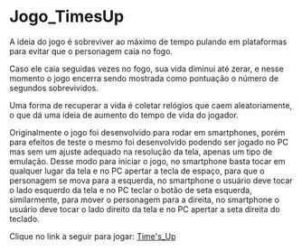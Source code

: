 # Jogo_TimesUp

A ideia do jogo é sobreviver ao máximo de tempo pulando em plataformas para evitar que o personagem caia no fogo.

Caso ele caia seguidas vezes no fogo, sua vida diminui até zerar, e nesse momento o jogo encerra sendo mostrada como pontuação o número de segundos sobrevividos. 

Uma forma de recuperar a vida é coletar relógios que caem aleatoriamente, o que dá uma ideia de aumento do tempo de vida do jogador.

Originalmente o jogo foi desenvolvido para rodar em smartphones, porém para efeitos de teste o mesmo foi desenvolvido podendo ser jogado no PC mas sem um ajuste adequado na resolução da tela, apenas um tipo de emulação. Desse modo para iniciar o jogo, no smartphone basta tocar em qualquer lugar da tela e no PC apertar a tecla de espaço, para que o personagem se mova para a esquerda, no smartphone o usuário deve tocar o lado esquerdo da tela e no PC teclar o botão de seta esquerda, similarmente, para mover o personagem para a direita, no smartphone o usuário deve tocar o lado direito da tela e no PC apertar a seta direita do teclado.

Clique no link a seguir para jogar:
[Time's_Up](https://francilandio07.github.io/Jogo_TimesUp/)

